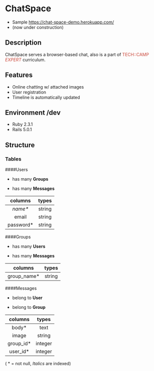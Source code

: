 # ChatSpace

* Sample https://chat-space-demo.herokuapp.com/
* (now under construction)

## Description
ChatSpace serves a browser-based chat, 
also is a part of <span style="color:#ca493c">TECH::CAMP _EXPERT_</span> curriculum.

## Features

* Online chatting w/ attached images
* User registration
* Timeline is automatically updated

## Environment /dev

* Ruby 2.3.1
* Rails 5.0.1

## Structure

### Tables

####Users

* has many **Groups**

* has many **Messages**

|columns     |types   |
|:----------:|:------:|
|_name*_     |string  |
|email       |string  |
|password*   |string  |

####Groups

* has many **Users**

* has many **Messages**

|columns     |types   |
|:----------:|:------:|
|group_name* |string  |

####Messages

* belong to **User**

* belong to **Group**

|columns   |types   |
|:--------:|:------:|
|body*     |text    |
|image     |string  |
|group_id* |integer |
|user_id*  |integer |

( * = not null, _Italics_ are indexed)
